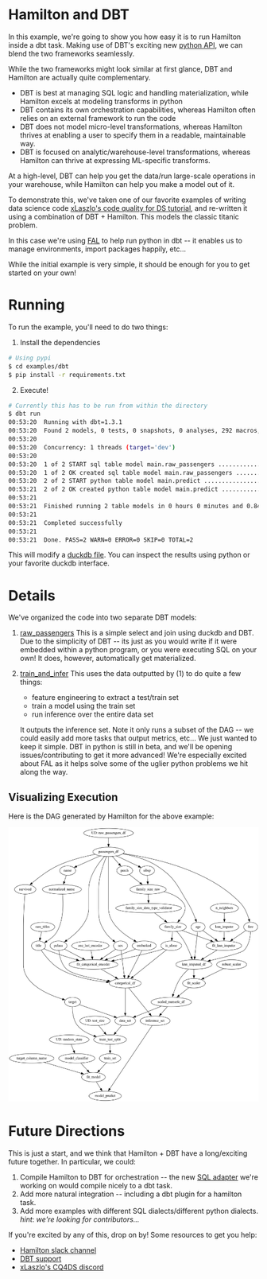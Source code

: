 # Hamilton and DBT

In this example, we're going to show you how easy it is to run Hamilton inside a dbt task. Making use of DBT's exciting new
[python API](https://docs.getdbt.com/docs/building-a-dbt-project/building-models/python-models), we can blend the two frameworks seamlessly.

While the two frameworks might look similar at first glance, DBT and Hamilton are actually quite complementary.

- DBT is best at managing SQL logic and handling materialization, while Hamilton excels at modeling transforms in python
- DBT contains its own orchestration capabilities, whereas Hamilton often relies on an external framework to run the code
- DBT does not model micro-level transformations, whereas Hamilton thrives at enabling a user to specify them in a readable, maintainable way.
- DBT is focused on analytic/warehouse-level transformations, whereas Hamilton can thrive at expressing ML-specific transforms.

At a high-level, DBT can help you get the data/run large-scale operations in your warehouse,
while Hamilton can help you make a model out of it.

To demonstrate this, we've taken one of our favorite examples of writing data science code [xLaszlo's code quality for DS tutorial](https://github.com/xLaszlo/CQ4DS-notebook-sklearn-refactoring-exercise),
and re-written it using a combination of DBT + Hamilton. This models the classic titanic problem.

In this case we're using [FAL](https://github.com/fal-ai/fal) to help run python in dbt -- it enables us to manage environments,
import packages happily, etc...

While the initial example is very simple, it should be enough for you to get started on your own!
# Running

To run the example, you'll need to do two things:

1. Install the dependencies
```bash
# Using pypi
$ cd examples/dbt
$ pip install -r requirements.txt
```
2. Execute!
```bash
# Currently this has to be run from within the directory
$ dbt run
00:53:20  Running with dbt=1.3.1
00:53:20  Found 2 models, 0 tests, 0 snapshots, 0 analyses, 292 macros, 0 operations, 0 seed files, 0 sources, 0 exposures, 0 metrics
00:53:20
00:53:20  Concurrency: 1 threads (target='dev')
00:53:20
00:53:20  1 of 2 START sql table model main.raw_passengers ............................... [RUN]
00:53:20  1 of 2 OK created sql table model main.raw_passengers .......................... [OK in 0.06s]
00:53:20  2 of 2 START python table model main.predict ................................... [RUN]
00:53:21  2 of 2 OK created python table model main.predict .............................. [OK in 0.73s]
00:53:21
00:53:21  Finished running 2 table models in 0 hours 0 minutes and 0.84 seconds (0.84s).
00:53:21
00:53:21  Completed successfully
00:53:21
00:53:21  Done. PASS=2 WARN=0 ERROR=0 SKIP=0 TOTAL=2
```

This will modify a [duckdb file](data/database.duckdb). You can inspect the results using python or your favorite duckdb interface.

# Details

We've organized the code into two separate DBT models:
1. [raw_passengers](models/raw_passengers.sql) This is a simple select and join using duckdb and DBT. Due to the simplicity of DBT -- its just as you would write if it were embedded within a python program, or you were executing SQL on your own!
   It does, however, automatically get materialized.
2. [train_and_infer](models/train_and_infer.py)
    This uses the data outputted by (1) to do quite a few things:

   - feature engineering to extract a test/train set
   - train a model using the train set
   - run inference over the entire data set

    It outputs the inference set. Note it only runs a subset of the DAG -- we could easily add more tasks that output metrics, etc... We just wanted to keep it simple.
    DBT in python is still in beta, and we'll be opening issues/contributing to get it more advanced! We're especially excited about FAL as it helps solve some of the
    uglier python problems we hit along the way.

## Visualizing Execution
Here is the DAG generated by Hamilton for the above example:

![titanic_dbt](titanic_dbt.png)

# Future Directions

This is just a start, and we think that Hamilton + DBT have a long/exciting future together. In particular, we could:

1. Compile Hamilton to DBT for orchestration -- the new [SQL adapter](https://github.com/dagworks-inc/hamilton/issues/197) we're working on would compile nicely to a dbt task.
2. Add more natural integration -- including a dbt plugin for a hamilton task.
3. Add more examples with different SQL dialects/different python dialects. _hint_: _we're looking for contributors..._

If you're excited by any of this, drop on by! Some resources to get you help:
- [Hamilton slack channel](https://join.slack.com/t/hamilton-opensource/shared_invite/zt-1ko5snvxt-7KFPTMJyZTw1T7_Gpxryvw)
- [DBT support](https://docs.getdbt.com/docs/dbt-support)
- [xLaszlo's CQ4DS discord](https://discord.gg/8uUZNMCad2)
